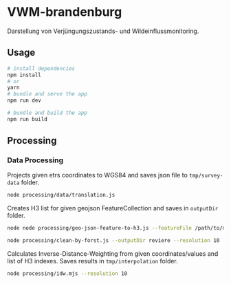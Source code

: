 # VWM-brandenburg

Darstellung von Verjüngungszustands- und Wildeinflussmonitoring.

## Usage

```bash
# install dependencies
npm install
# or
yarn
# bundle and serve the app
npm run dev

# bundle and build the app
npm run build
```

## Processing

### Data Processing

Projects given etrs coordinates to WGS84 and saves json file to `tmp/survey-data` folder.

```bash
node processing/data/translation.js
```

Creates H3 list for given geojson FeatureCollection and saves in `outputDir` folder.

```bash
node node processing/geo-json-feature-to-h3.js --featureFile /path/to/mask/featur-collection.geojson --outputDir reviere --propertyId fid --resolution 10
```

```bash
node processing/clean-by-forst.js --outputDir reviere --resolution 10
```

Calculates Inverse-Distance-Weighting from given coordinates/values and list of H3 indexes. Saves results in `tmp/interpolation` folder.

```bash
node processing/idw.mjs --resolution 10
```
